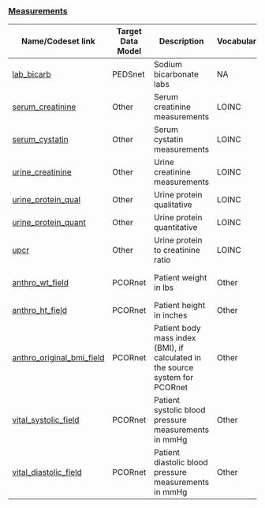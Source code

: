 

### [Measurements](https://pedsnet.github.io/Variable-Dictionary/pages/measurements_codesets.html)


| Name/Codeset link | Target Data Model | Description | Vocabularies | Last Updated | Primary Developer | Status | Metadata |
|-------------------|-------------------|-------------|--------------|--------------|-------------------|--------|-------|
|[lab_bicarb](https://github.com/PEDSnet/Variable-Dictionary/blob/main/measurement/lab_bicarb.csv)|PEDSnet|Sodium bicarbonate labs|NA|2022-02-09|Vitaly Lorman|NA||
|[serum_creatinine](https://github.com/PEDSnet/Variable-Dictionary/blob/main/measurement/serum_creatinine.csv)|Other|Serum creatinine measurements|LOINC|2021-10-01|Levon Utidjian|NA||
|[serum_cystatin](https://github.com/PEDSnet/Variable-Dictionary/blob/main/measurement/serum_cystatin.csv)|Other|Serum cystatin measurements|LOINC|2021-11-01|Levon Utidjian|NA||
|[urine_creatinine](https://github.com/PEDSnet/Variable-Dictionary/blob/main/measurement/urine_creatinine.csv)|Other|Urine creatinine measurements|LOINC|2021-10-01|Levon Utidjian|N/A||
|[urine_protein_qual](https://github.com/PEDSnet/Variable-Dictionary/blob/main/measurement/urine_protein_qual.csv)|Other|Urine protein qualitative|LOINC|2021-10-01|Levon Utidjian|N/A||
|[urine_protein_quant](https://github.com/PEDSnet/Variable-Dictionary/blob/main/measurement/urine_protein_quant.csv)|Other|Urine protein quantitative|LOINC|2021-10-01|Levon Utidjian|NA||
|[upcr](https://github.com/PEDSnet/Variable-Dictionary/blob/main/measurement/upcr.csv)|Other|Urine protein to creatinine ratio|LOINC|2021-10-01|Levon Utidjian|NA||
|[anthro_wt_field](https://github.com/PEDSnet/Variable-Dictionary/blob/main/measurement/anthro_wt_field.csv)|PCORnet|Patient weight in lbs|Other|2021-11-01|Amy Goodwin Davies|NA||
|[anthro_ht_field](https://github.com/PEDSnet/Variable-Dictionary/blob/main/measurement/anthro_ht_field.csv)|PCORnet|Patient height in inches|Other|NA|NA|NA||
|[anthro_original_bmi_field](https://github.com/PEDSnet/Variable-Dictionary/blob/main/measurement/anthro_original_bmi_field.csv)|PCORnet|Patient body mass index (BMI), if calculated in the source system for PCORnet|Other|NA|NA|NA||
|[vital_systolic_field](https://github.com/PEDSnet/Variable-Dictionary/blob/main/measurement/vital_systolic_field.csv)|PCORnet|Patient systolic blood pressure measurements in mmHg|Other|NA|NA|NA||
|[vital_diastolic_field](https://github.com/PEDSnet/Variable-Dictionary/blob/main/measurement/vital_diastolic_field.csv)|PCORnet|Patient diastolic blood pressure measurements in mmHg|Other|NA|NA|NA||
